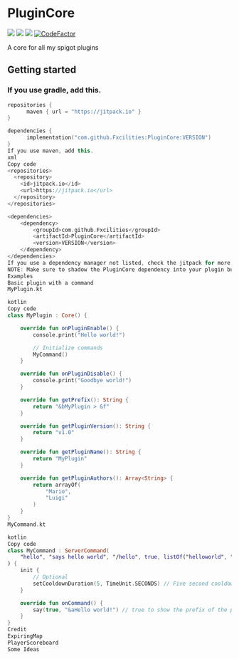 # PluginCore
[![](https://img.shields.io/badge/dynamic/json?color=blue&label=JitPack&query=latestOk&url=https://jitpack.io/api/builds/com.github.Fxcilities/PluginCore/latest&style=for-the-badge)](https://jitpack.io/#Fxcilities/PluginCore)
[![](https://img.shields.io/badge/dynamic/json?color=blue&label=JavaDoc&query=latestOk&url=https://jitpack.io/api/builds/com.github.Fxcilities/PluginCore/latest&style=for-the-badge)](https://javadoc.jitpack.io/com/github/Fxcilities/PluginCore/latest/javadoc/index.html)
[![](https://img.shields.io/github/workflow/status/Fxcilities/PluginCore/Java%20CI%20with%20Gradle?color=blue&style=for-the-badge)](https://github.com/Fxcilities/PluginCore/actions)
[![CodeFactor](https://www.codefactor.io/repository/github/fxcilities/plugincore/badge?style=for-the-badge)](https://www.codefactor.io/repository/github/fxcilities/plugincore)

A core for all my spigot plugins

## Getting started

### If you use gradle, add this.
```kotlin
repositories {
      maven { url = "https://jitpack.io" }
}

dependencies {
      implementation("com.github.Fxcilities:PluginCore:VERSION")
}
If you use maven, add this.
xml
Copy code
<repositories>
  <repository>
    <id>jitpack.io</id>
    <url>https://jitpack.io</url>
  </repository>
</repositories>

<dependencies>
    <dependency>
        <groupId>com.github.Fxcilities</groupId>
        <artifactId>PluginCore</artifactId>
        <version>VERSION</version>
    </dependency>
</dependencies>
If you use a dependency manager not listed, check the jitpack for more examples.
NOTE: Make sure to shadow the PluginCore dependency into your plugin build.
Examples
Basic plugin with a command
MyPlugin.kt

kotlin
Copy code
class MyPlugin : Core() {

    override fun onPluginEnable() {
        console.print("Hello world!")

        // Initialize commands
        MyCommand()
    }

    override fun onPluginDisable() {
        console.print("Goodbye world!")
    }

    override fun getPrefix(): String {
        return "&bMyPlugin > &f"
    }

    override fun getPluginVersion(): String {
        return "v1.0"
    }

    override fun getPluginName(): String {
        return "MyPlugin"
    }

    override fun getPluginAuthors(): Array<String> {
        return arrayOf(
            "Mario",
            "Luigi"
        )
    }
}
MyCommand.kt

kotlin
Copy code
class MyCommand : ServerCommand(
    "hello", "says hello world", "/hello", true, listOf("helloworld", "world")
) {
    init {
        // Optional
        setCooldownDuration(5, TimeUnit.SECONDS) // Five second cooldown
    }

    override fun onCommand() {
        say(true, "&aHello world!") // true to show the prefix of the plugin
    }
}
Credit
ExpiringMap
PlayerScoreboard
Some Ideas
